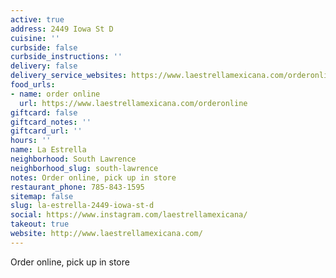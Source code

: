 ```yaml
---
active: true
address: 2449 Iowa St D
cuisine: ''
curbside: false
curbside_instructions: ''
delivery: false
delivery_service_websites: https://www.laestrellamexicana.com/orderonline
food_urls:
- name: order online
  url: https://www.laestrellamexicana.com/orderonline
giftcard: false
giftcard_notes: ''
giftcard_url: ''
hours: ''
name: La Estrella
neighborhood: South Lawrence
neighborhood_slug: south-lawrence
notes: Order online, pick up in store
restaurant_phone: 785-843-1595
sitemap: false
slug: la-estrella-2449-iowa-st-d
social: https://www.instagram.com/laestrellamexicana/
takeout: true
website: http://www.laestrellamexicana.com/
---
```


Order online, pick up in store